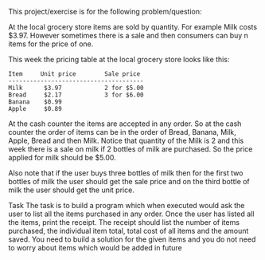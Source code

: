 This project/exercise is for the following problem/question:

At the local grocery store items are sold by quantity. For example Milk costs $3.97. However sometimes there is a sale and then consumers can buy n items for the price of one.

This week the pricing table at the local grocery store looks like this:

```
Item     Unit price        Sale price
--------------------------------------
Milk      $3.97            2 for $5.00
Bread     $2.17            3 for $6.00
Banana    $0.99
Apple     $0.89
```

At the cash counter the items are accepted in any order. So at the cash counter the order of items can be in the order of Bread, Banana, Milk, Apple, Bread and then Milk. Notice that quantity of the Milk is 2 and this week there is a sale on milk if 2 bottles of milk are purchased. So the price applied for milk should be $5.00.

Also note that if the user buys three bottles of milk then for the first two bottles of milk the user should get the sale price and on the third bottle of milk the user should get the unit price.

Task
The task is to build a program which when executed would ask the user to list all the items purchased in any order. Once the user has listed all the items, print the receipt. The receipt should list the number of items purchased, the individual item total, total cost of all items and the amount saved. You need to build a solution for the given items and you do not need to worry about items which would be added in future